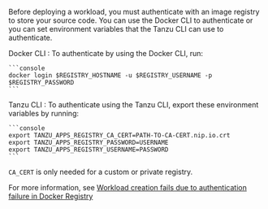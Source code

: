 Before deploying a workload, you must authenticate with an image registry to store your source code.
You can use the Docker CLI to authenticate or you can set environment variables that the Tanzu CLI
can use to authenticate.

Docker CLI
: To authenticate by using the Docker CLI, run:

    ```console
    docker login $REGISTRY_HOSTNAME -u $REGISTRY_USERNAME -p $REGISTRY_PASSWORD
    ```

Tanzu CLI
: To authenticate using the Tanzu CLI, export these environment variables by running:

    ```console
    export TANZU_APPS_REGISTRY_CA_CERT=PATH-TO-CA-CERT.nip.io.crt
    export TANZU_APPS_REGISTRY_PASSWORD=USERNAME
    export TANZU_APPS_REGISTRY_USERNAME=PASSWORD
    ```

  `CA_CERT` is only needed for a custom or private registry.

For more information, see
[Workload creation fails due to authentication failure in Docker Registry](../troubleshooting-tap/troubleshoot-using-tap.hbs.md#workload-fails-docker-auth)